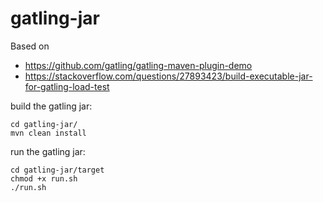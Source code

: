 # gatling-jar

Based on

* https://github.com/gatling/gatling-maven-plugin-demo
* https://stackoverflow.com/questions/27893423/build-executable-jar-for-gatling-load-test

build the gatling jar:

	cd gatling-jar/
	mvn clean install

run the gatling jar:

	cd gatling-jar/target
	chmod +x run.sh
	./run.sh
